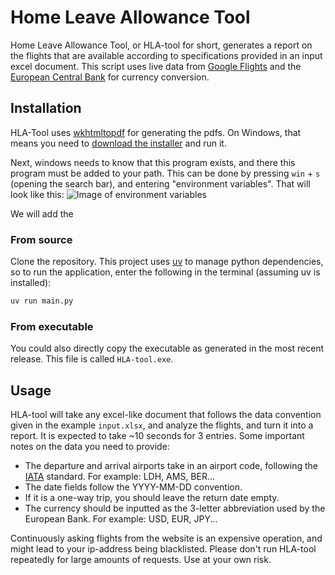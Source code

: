 # Home Leave Allowance Tool

Home Leave Allowance Tool, or HLA-tool for short, generates a report on the flights that are available according to specifications provided in an input excel document. This script uses live data from [Google Flights](https://www.google.com/travel/flights) and the [European Central Bank](https://www.ecb.europa.eu/stats/policy_and_exchange_rates/euro_reference_exchange_rates/html/index.en.html) for currency conversion.

## Installation

HLA-Tool uses [wkhtmltopdf](https://wkhtmltopdf.org/index.html) for generating the pdfs. On Windows, that means you need to [download the installer](https://wkhtmltopdf.org/downloads.html) and run it. 

Next, windows needs to know that this program exists, and there this program must be added to your path. This can be done by pressing `win` + `s` (opening the search bar), and entering "environment variables". That will look like this: ![Image of environment variables](images/search.png) 

We will add the 

### From source

Clone the repository. This project uses [uv](https://github.com/astral-sh/uv) to manage python dependencies, so to run the application, enter the following in the terminal (assuming uv is installed):

```bash
uv run main.py
```

### From executable

You could also directly copy the executable as generated in the most recent release. This file is called `HLA-tool.exe`.

## Usage

HLA-tool will take any excel-like document that follows the data convention given in the example `input.xlsx`, and analyze the flights, and turn it into a report. It is expected to take ~10 seconds for 3 entries. Some important notes on the data you need to provide:

- The departure and arrival airports take in an airport code, following the [IATA](https://www.iata.org/en/publications/directories/code-search/) standard. For example: LDH, AMS, BER...
- The date fields follow the YYYY-MM-DD convention.
- If it is a one-way trip, you should leave the return date empty.
- The currency should be inputted as the 3-letter abbreviation used by the European Bank. For example: USD, EUR, JPY...

Continuously asking flights from the website is an expensive operation, and might lead to your ip-address being blacklisted. Please don't run HLA-tool repeatedly for large amounts of requests. Use at your own risk.
